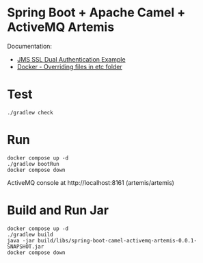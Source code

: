 # Spring Boot + Apache Camel + ActiveMQ Artemis

Documentation:
* [JMS SSL Dual Authentication Example](https://github.com/apache/activemq-artemis/tree/2.30.0/examples/features/standard/ssl-enabled-dual-authentication)
* [Docker - Overriding files in etc folder](https://activemq.apache.org/components/artemis/documentation/latest/docker.html#overriding-files-in-etc-folder)

# Test
```
./gradlew check
```

# Run
```
docker compose up -d
./gradlew bootRun
docker compose down
```

ActiveMQ console at http://localhost:8161 (artemis/artemis)

# Build and Run Jar
```
docker compose up -d
./gradlew build
java -jar build/libs/spring-boot-camel-activemq-artemis-0.0.1-SNAPSHOT.jar
docker compose down
```
